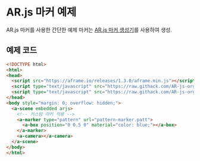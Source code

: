 # AR.js 마커 예제

AR.js 마커를 사용한 간단한 예제
마커는 [AR.js 마커 생성기](https://jeromeetienne.github.io/AR.js/three.js/examples/marker-training/examples/generator.html)를 사용하여 생성.

## 예제 코드

```html
<!DOCTYPE html>
<html>
<head>
  <script src="https://aframe.io/releases/1.3.0/aframe.min.js"></script>
  <script type="text/javascript" src="https://raw.githack.com/AR-js-org/AR.js/3.4.5/three.js/build/ar-threex-location-only.js"></script>
  <script type="text/javascript" src="https://raw.githack.com/AR-js-org/AR.js/3.4.5/aframe/build/aframe-ar.js"></script>
</head>
<body style="margin: 0; overflow: hidden;">
  <a-scene embedded arjs>
    <!-- 커스텀 마커 적용 -->
    <a-marker type="pattern" url="pattern-marker.patt">
      <a-box position="0 0.5 0" material="color: blue;"></a-box>
    </a-marker>
    <a-camera></a-camera>
  </a-scene>
</body>
</html>
```